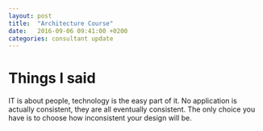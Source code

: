 ```yaml
---
layout: post
title:  "Architecture Course"
date:   2016-09-06 09:41:00 +0200
categories: consultant update
---
```


Things I said
===

IT is about people, technology is the easy part of it.
No application is actually consistent, they are all eventually consistent. The only choice you have is to choose how inconsistent your design will be.